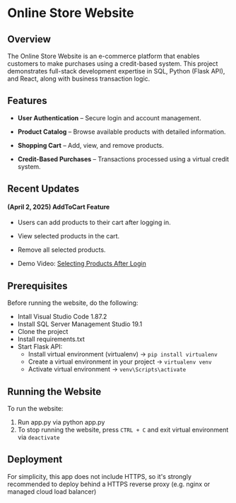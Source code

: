 # Online Store Website

## Overview

The Online Store Website is an e-commerce platform that enables customers to make purchases using a credit-based system. This project demonstrates full-stack development expertise in SQL, Python (Flask API), and React, along with business transaction logic.

## Features

* **User Authentication** – Secure login and account management.

* **Product Catalog** – Browse available products with detailed information.

* **Shopping Cart** – Add, view, and remove products.

* **Credit-Based Purchases** – Transactions processed using a virtual credit system.

## Recent Updates
#### (April 2, 2025) AddToCart Feature
* Users can add products to their cart after logging in.

* View selected products in the cart.

* Remove all selected products.

* Demo Video: [Selecting Products After Login](https://www.loom.com/share/0f9bf9ef5b254d81a612c22033377425?sid=e9f83687-8240-4d68-90f1-7d15dcde1b9a)

## Prerequisites
Before running the website, do the following:

* Intall Visual Studio Code 1.87.2
* Install SQL Server Management Studio 19.1
* Clone the project
* Install requirements.txt
* Start Flask API:
    * Install virtual environment (virtualenv) →  ```pip install virtualenv```
    * Create a virtual environment in your project → ```virtualenv venv```
    * Activate virtual environment →  ```venv\Scripts\activate```

## Running the Website
To run the website:
1. Run app.py via python app.py
2. To stop running the website, press ```CTRL + C``` and exit virtual environment via ```deactivate``` 

## Deployment
For simplicity, this app does not include HTTPS, so it's strongly recommended to deploy behind a HTTPS reverse proxy (e.g. nginx or managed cloud load balancer)

